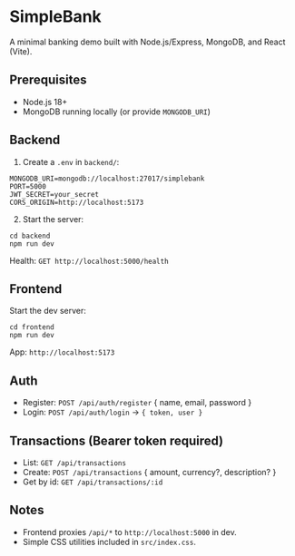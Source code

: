 # SimpleBank

A minimal banking demo built with Node.js/Express, MongoDB, and React (Vite).

## Prerequisites
- Node.js 18+
- MongoDB running locally (or provide `MONGODB_URI`)

## Backend

1. Create a `.env` in `backend/`:
```
MONGODB_URI=mongodb://localhost:27017/simplebank
PORT=5000
JWT_SECRET=your_secret
CORS_ORIGIN=http://localhost:5173
```
2. Start the server:
```
cd backend
npm run dev
```
Health: `GET http://localhost:5000/health`

## Frontend

Start the dev server:
```
cd frontend
npm run dev
```
App: `http://localhost:5173`

## Auth
- Register: `POST /api/auth/register` { name, email, password }
- Login: `POST /api/auth/login` -> `{ token, user }`

## Transactions (Bearer token required)
- List: `GET /api/transactions`
- Create: `POST /api/transactions` { amount, currency?, description? }
- Get by id: `GET /api/transactions/:id`

## Notes
- Frontend proxies `/api/*` to `http://localhost:5000` in dev.
- Simple CSS utilities included in `src/index.css`.

